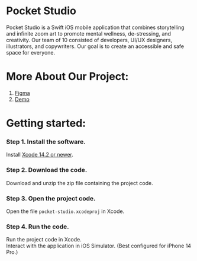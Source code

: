 # Pocket Studio
Pocket Studio is a Swift iOS mobile application that combines storytelling and infinite zoom art to promote mental wellness, de-stressing, and creativity. Our team of 10 consisted of developers, UI/UX designers, illustrators, and copywriters. Our goal is to create an accessible and safe space for everyone.

# More About Our Project:
1. [Figma](https://www.figma.com/file/6D9uJZFatgM5yHqAYgQ7OL/Pocket-Studio?type=design&node-id=148%3A23&mode=design&t=wEiqmfYBtfTxvCM9-1)  
2. [Demo](https://docs.google.com/presentation/d/1KGYhBn93eg5blTtsxOIVH9WtdJooLkxAKk_ey-bHgsk/edit?usp=sharing)

# Getting started:
### Step 1. Install the software.
Install [Xcode 14.2 or newer](https://developer.apple.com/download/all/?q=xcode).  

### Step 2. Download the code.
Download and unzip the zip file containing the project code.  

### Step 3. Open the project code.
Open the file ```pocket-studio.xcodeproj``` in Xcode.

### Step 4. Run the code.
Run the project code in Xcode.  
Interact with the application in iOS Simulator. (Best configured for iPhone 14 Pro.)
